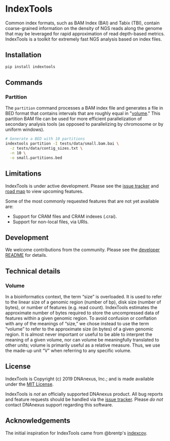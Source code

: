 # IndexTools

Common index formats, such as BAM Index (BAI) and Tabix (TBI), contain coarse-grained information on the density of NGS reads along the genome that may be leveraged for rapid approximation of read depth-based metrics. IndexTools is a toolkit for extremely fast NGS analysis based on index files.

## Installation

```bash
pip install indextools
```

## Commands

### Partition

The `partition` command processes a BAM index file and generates a file in BED format that contains intervals that are roughly equal in "[volume](#volume)." This partition BAM file can be used for more efficient parallelization of secondary analysis tools (as opposed to parallelizing by chromosome or by uniform windows).

```bash
# Generate a BED with 10 partitions
indextools partition -I tests/data/small.bam.bai \
  -z tests/data/contig_sizes.txt \
  -n 10 \
  -o small.partitions.bed
```

## Limitations

IndexTools is under active development. Please see the [issue tracker](https://github.com/dnanexus/IndexTools/issues) and [road map](https://github.com/dnanexus/IndexTools/projects/1) to view upcoming features.

Some of the most commonly requested features that are not yet available are:

* Support for CRAM files and CRAM indexes (.crai).
* Support for non-local files, via URIs.

## Development

We welcome contributions from the community. Please see the [developer README](https://github.com/dnanexus/IndexTools/blob/develop/CONTRIBUTING.md) for details.

## Technical details

### Volume

In a bioinformatics context, the term “size” is overloaded. It is used to refer to the linear size of a genomic region (number of bp), disk size (number of bytes), or number of features (e.g. read count). IndexTools estimates the approximate number of bytes required to store the uncompressed data of features within a given genomic region. To avoid confusion or conflation with any of the meanings of “size,” we chose instead to use the term “volume” to refer to the approximate size (in bytes) of a given genomic region. It is almost never important or useful to be able to interpret the meaning of a given volume, nor can volume be meaningfully translated to other units; volume is primarily useful as a relative measure. Thus, we use the made-up unit “V” when referring to any specific volume.

## License

IndexTools is Copyright (c) 2019 DNAnexus, Inc.; and is made available under the [MIT License](https://github.com/dnanexus/IndexTools/blob/develop/LICENSE).

IndexTools is *not* an officially supported DNAnexus product. All bug reports and feature requests should be handled via the [issue tracker](https://github.com/dnanexus/IndexTools/issues). Please *do not* contact DNAnexus support regarding this software.

## Acknowledgements

The initial inspiration for IndexTools came from @brentp's [indexcov](https://github.com/brentp/goleft/tree/master/indexcov).
